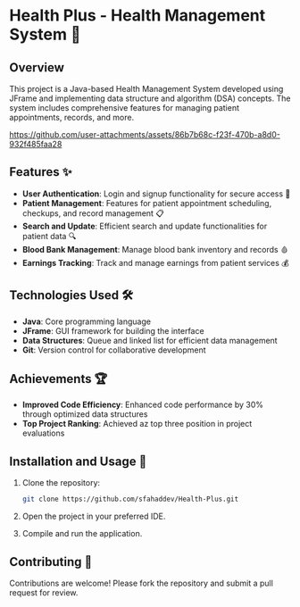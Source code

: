 
# Health Plus - Health Management System 🏥

## Overview

This project is a Java-based Health Management System developed using JFrame and implementing data structure and algorithm (DSA) concepts. The system includes comprehensive features for managing patient appointments, records, and more.



https://github.com/user-attachments/assets/86b7b68c-f23f-470b-a8d0-932f485faa28



## Features ✨

- **User Authentication**: Login and signup functionality for secure access 🔐
- **Patient Management**: Features for patient appointment scheduling, checkups, and record management 📋
- **Search and Update**: Efficient search and update functionalities for patient data 🔍
- **Blood Bank Management**: Manage blood bank inventory and records 🩸
- **Earnings Tracking**: Track and manage earnings from patient services 💰

## Technologies Used 🛠️

- **Java**: Core programming language
- **JFrame**: GUI framework for building the interface
- **Data Structures**: Queue and linked list for efficient data management
- **Git**: Version control for collaborative development

## Achievements 🏆

- **Improved Code Efficiency**: Enhanced code performance by 30% through optimized data structures
- **Top Project Ranking**: Achieved az top three position in project evaluations

## Installation and Usage 🚀

1. Clone the repository:
   ```bash
   git clone https://github.com/sfahaddev/Health-Plus.git
   ```

2. Open the project in your preferred IDE.

3. Compile and run the application.

## Contributing 🤝

Contributions are welcome! Please fork the repository and submit a pull request for review.

